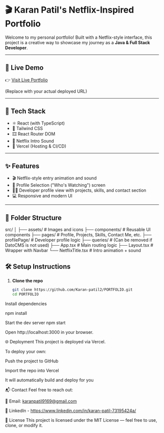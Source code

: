 # 🎬 Karan Patil's Netflix-Inspired Portfolio

Welcome to my personal portfolio! Built with a Netflix-style interface, this project is a creative way to showcase my journey as a **Java & Full Stack Developer**.

---

## 🚀 Live Demo

👉 [Visit Live Portfolio](https://your-vercel-link.vercel.app)

(Replace with your actual deployed URL)

---

## 🔧 Tech Stack

- ⚛️ React (with TypeScript)
- 💅 Tailwind CSS
- 🎞️ React Router DOM
- 🎵 Netflix Intro Sound
- 🔁 Vercel (Hosting & CI/CD)

---

## ✨ Features

- 🎬 Netflix-style entry animation and sound
- 🔐 Profile Selection ("Who's Watching") screen
- 🧑‍💻 Developer profile view with projects, skills, and contact section
- 💻 Responsive and modern UI

---

## 📁 Folder Structure

src/
│
├── assets/ # Images and icons
├── components/ # Reusable UI components
├── pages/ # Profile, Projects, Skills, Contact Me, etc.
├── profilePage/ # Developer profile logic
├── queries/ # (Can be removed if DatoCMS is not used)
├── App.tsx # Main routing logic
├── Layout.tsx # Wrapper with Navbar
└── NetflixTitle.tsx # Intro animation + sound

## 🛠️ Setup Instructions

1. **Clone the repo**
   ```bash
   git clone https://github.com/Karan-patil2/PORTFOLIO.git
   cd PORTFOLIO
Install dependencies

npm install

Start the dev server
npm start

Open http://localhost:3000 in your browser.

🌐 Deployment
This project is deployed via Vercel.

To deploy your own:

Push the project to GitHub

Import the repo into Vercel

It will automatically build and deploy for you

📬 Contact
Feel free to reach out:

📧 Email: karanpatil9169@gmail.com

💼 LinkedIn - https://www.linkedin.com/in/karan-patil-73195424a/

📄 License
This project is licensed under the MIT License — feel free to use, clone, or modify it.
